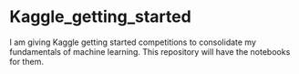 # Kaggle_getting_started
I am giving Kaggle getting started competitions to consolidate my fundamentals of machine learning. This repository will have the notebooks for them.
